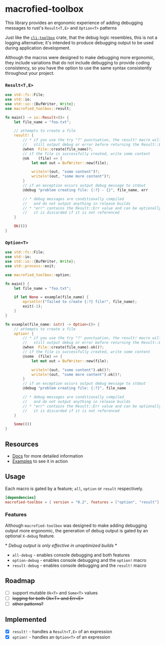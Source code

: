 # macrofied-toolbox

This library provides an ergonomic experience of adding debugging messages to rust's 
`Result<T,E>` and `Option<T>` patterns

Just like the [`cli-toolbox`](https://crates.io/crates/cli-toolbox) crate, that the debug logic
resembles, this is not a logging alternative; it's intended to produce debugging output to be
used during application development.

Although the macros were designed to make debugging more ergonomic, they include variations that 
do not include debugging to provide coding consistency, so you have the option to use the same syntax
consistently throughout your project.

### `Result<T,E>`
```rust
use std::fs::File;
use std::io;
use std::io::{BufWriter, Write};
use macrofied_toolbox::result;

fn main() -> io::Result<()> {
    let file_name = "foo.txt";

    // attempts to create a file
    result! {
        // * if you use the try "?" punctuation, the result! macro will
        //   still output debug or error before returning the Result::Err
        @when  File::create(file_name)?;
        // if the file is successfully created, write some content
        @ok    (file) => {
            let mut out = BufWriter::new(file);

            writeln!(out, "some content")?;
            writeln!(out, "some more content")?;
        }
        // if an exception occurs output debug message to stdout
        @debug "problem creating file: {:?} - {}", file_name, err

        // * debug messages are conditionally compiled
        //   and do not output anything in release builds
        // * "err" contains the Result::Err value and can be optionally referenced,
        //   it is discarded if it is not referenced
    }

    Ok(())
}
```

### `Option<T>`

```rust
use std::fs::File;
use std::io;
use std::io::{BufWriter, Write};
use std::process::exit;

use macrofied_toolbox::option;

fn main() {
    let file_name = "foo.txt";

    if let None = example(file_name) {
        eprintln!("failed to create {:?} file!", file_name);
        exit(-1);
    }
}

fn example(file_name: &str) -> Option<()> {
    // attempts to create a file
    option! {
        // * if you use the try "?" punctuation, the result! macro will
        //   still output debug or error before returning the Result::Err
        @when  File::create(file_name).ok()?;
        // if the file is successfully created, write some content
        @some  (file) => {
            let mut out = BufWriter::new(file);

            writeln!(out, "some content").ok()?;
            writeln!(out, "some more content").ok()?;
        }
        // if an exception occurs output debug message to stdout
        @debug "problem creating file: {:?}", file_name

        // * debug messages are conditionally compiled
        //   and do not output anything in release builds
        // * "err" contains the Result::Err value and can be optionally referenced,
        //   it is discarded if it is not referenced
    }

    Some(())
}
```

## Resources
* [Docs](https://docs.rs/macrofied-toolbox/0.2.0/macrofied_toolbox/) for more detailed information
* [Examples](https://github.com/Nejat/macrofied-toolbox-rs/tree/v0.2.0/examples) to see it in action

## Usage

Each macro is gated by a feature; `all`, `option` or `result` respectively.

```toml
[dependencies]
macrofied-toolbox = { version = "0.2", features = ["option", "result"] }
```

### Features

Although `macrofied-toolbox` was designed to make adding debugging output more ergonomic,
the generation of debug output is gated by an optional `X-debug` feature. 

\* _Debug output is only effective in unoptimized builds_ \*

* `all-debug` - enables console debugging and both features
* `option-debug` - enables console debugging and the `option!` macro
* `result-debug` - enables console debugging and the `result!` macro

## Roadmap

* [ ] support mutable `Ok<T>` and `Some<T>` values
* [ ] ~~logging for both Ok\<T\> and Err\<E\>~~
* [ ] ~~other patterns?~~

## Implemented
* [x] `result!` - handles a `Result<T,E>` of an expression
* [x] `option!` - handles an `Option<T>` of an expression
